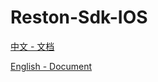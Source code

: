# Reston-Sdk-IOS

[中文 - 文档](https://github.com/sleepace/Reston-Sdk-Demo-IOS/wiki)

[English - Document](https://github.com/sleepace/Reston-Sdk-Demo-IOS/wiki)
